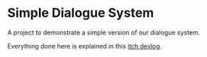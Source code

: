 # Simple Dialogue System

A project to demonstrate a simple version of our dialogue system.

Everything done here is explained in this
[itch devlog](https://worldeater-dev.itch.io/bittersweet-birthday/devlog/224241/howto-a-simple-dialogue-system-in-godot).

